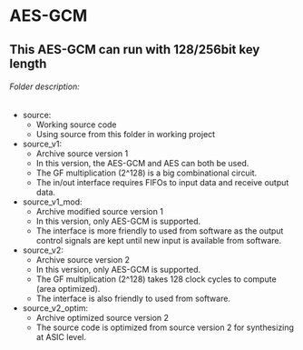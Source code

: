 # AES-GCM
## This AES-GCM can run with 128/256bit key length
###### Folder description:
- source:
  * Working source code
  * Using source from this folder in working project
- source_v1:       
  * Archive source version 1
  * In this version, the AES-GCM and AES can both be used.
  * The GF multiplication (2^128) is a big combinational circuit.
  * The in/out interface requires FIFOs to input data and receive output data.
- source_v1_mod:
  * Archive modified source version 1
  * In this version, only AES-GCM is supported.
  * The interface is more friendly to used from software as the output control signals are kept until new input is available from software.
- source_v2:
  * Archive source version 2
  * In this version, only AES-GCM is supported.
  * The GF multiplication (2^128) takes 128 clock cycles to compute (area optimized).
  * The interface is also friendly to used from software.
- source_v2_optim: 
  * Archive optimized source version 2
  * The source code is optimized from source version 2 for synthesizing at ASIC level.
